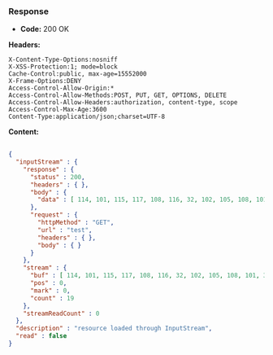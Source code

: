 ### Response

* **Code:** 200 OK

**Headers:**

`X-Content-Type-Options:nosniff`  
`X-XSS-Protection:1; mode=block`  
`Cache-Control:public, max-age=15552000`  
`X-Frame-Options:DENY`  
`Access-Control-Allow-Origin:*`  
`Access-Control-Allow-Methods:POST, PUT, GET, OPTIONS, DELETE`  
`Access-Control-Allow-Headers:authorization, content-type, scope`  
`Access-Control-Max-Age:3600`  
`Content-Type:application/json;charset=UTF-8`  

**Content:**

```json
    
{
  "inputStream" : {
    "response" : {
      "status" : 200,
      "headers" : { },
      "body" : {
        "data" : [ 114, 101, 115, 117, 108, 116, 32, 102, 105, 108, 101, 32, 99, 111, 110, 116, 101, 110, 116 ]
      },
      "request" : {
        "httpMethod" : "GET",
        "url" : "test",
        "headers" : { },
        "body" : { }
      }
    },
    "stream" : {
      "buf" : [ 114, 101, 115, 117, 108, 116, 32, 102, 105, 108, 101, 32, 99, 111, 110, 116, 101, 110, 116 ],
      "pos" : 0,
      "mark" : 0,
      "count" : 19
    },
    "streamReadCount" : 0
  },
  "description" : "resource loaded through InputStream",
  "read" : false
}
```
